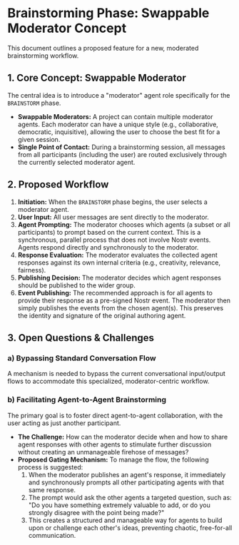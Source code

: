 # Brainstorming Phase: Swappable Moderator Concept

This document outlines a proposed feature for a new, moderated brainstorming workflow.

## 1. Core Concept: Swappable Moderator

The central idea is to introduce a "moderator" agent role specifically for the `BRAINSTORM` phase.

*   **Swappable Moderators:** A project can contain multiple moderator agents. Each moderator can have a unique style (e.g., collaborative, democratic, inquisitive), allowing the user to choose the best fit for a given session.
*   **Single Point of Contact:** During a brainstorming session, all messages from all participants (including the user) are routed exclusively through the currently selected moderator agent.

## 2. Proposed Workflow

1.  **Initiation:** When the `BRAINSTORM` phase begins, the user selects a moderator agent.
2.  **User Input:** All user messages are sent directly to the moderator.
3.  **Agent Prompting:** The moderator chooses which agents (a subset or all participants) to prompt based on the current context. This is a synchronous, parallel process that does not involve Nostr events. Agents respond directly and synchronously to the moderator.
4.  **Response Evaluation:** The moderator evaluates the collected agent responses against its own internal criteria (e.g., creativity, relevance, fairness).
5.  **Publishing Decision:** The moderator decides which agent responses should be published to the wider group.
6.  **Event Publishing:** The recommended approach is for all agents to provide their response as a pre-signed Nostr event. The moderator then simply publishes the events from the chosen agent(s). This preserves the identity and signature of the original authoring agent.

## 3. Open Questions & Challenges

### a) Bypassing Standard Conversation Flow

A mechanism is needed to bypass the current conversational input/output flows to accommodate this specialized, moderator-centric workflow.

### b) Facilitating Agent-to-Agent Brainstorming

The primary goal is to foster direct agent-to-agent collaboration, with the user acting as just another participant.

*   **The Challenge:** How can the moderator decide when and how to share agent responses with other agents to stimulate further discussion without creating an unmanageable firehose of messages?
*   **Proposed Gating Mechanism:** To manage the flow, the following process is suggested:
    1.  When the moderator publishes an agent's response, it immediately and synchronously prompts all other participating agents with that same response.
    2.  The prompt would ask the other agents a targeted question, such as: "Do you have something extremely valuable to add, or do you strongly disagree with the point being made?"
    3.  This creates a structured and manageable way for agents to build upon or challenge each other's ideas, preventing chaotic, free-for-all communication.